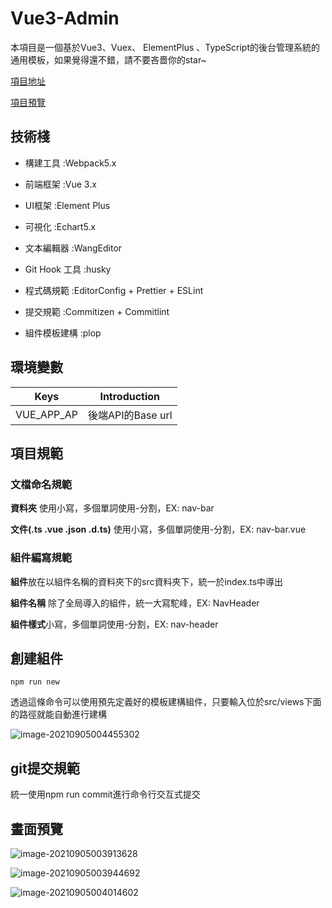 # Vue3-Admin

本項目是一個基於Vue3、Vuex、 ElementPlus 、TypeScript的後台管理系統的通用模板，如果覺得還不錯，請不要吝嗇你的star~

[項目地址](https://github.com/louis61619/Vue3-Admin)

[項目預覽](https://louis61619.github.io/Vue3-Admin)



## 技術棧

- 構建工具 :Webpack5.x

- 前端框架 :Vue 3.x

- UI框架 :Element Plus

- 可視化 :Echart5.x

- 文本編輯器 :WangEditor

- Git Hook 工具 :husky

- 程式碼規範 :EditorConfig + Prettier + ESLint

- 提交規範 :Commitizen + Commitlint

- 組件模板建構 :plop



## 環境變數

| Keys       | Introduction      |
| ---------- | ----------------- |
| VUE_APP_AP | 後端API的Base url |



## 項目規範

### 文檔命名規範

**資料夾** 使用小寫，多個單詞使用-分割，EX: nav-bar

**文件(.ts .vue .json .d.ts)** 使用小寫，多個單詞使用-分割，EX: nav-bar.vue

### 組件編寫規範

**組件**放在以組件名稱的資料夾下的src資料夾下，統一於index.ts中導出

**組件名稱** 除了全局導入的組件，統一大寫駝峰，EX: NavHeader

**組件樣式**小寫，多個單詞使用-分割，EX: nav-header



## 創建組件

```
npm run new
```

透過這條命令可以使用預先定義好的模板建構組件，只要輸入位於src/views下面的路徑就能自動進行建構

![image-20210905004455302](https://i.imgur.com/YEBzasG.png)



## git提交規範

統一使用npm run commit進行命令行交互式提交



## 畫面預覽

![image-20210905003913628](https://i.imgur.com/ibHJKb9.png)

![image-20210905003944692](https://i.imgur.com/Arf91pp.png)

![image-20210905004014602](https://i.imgur.com/SEcLVjG.png)
